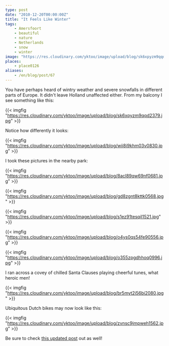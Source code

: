 ```yaml
---
type: post
date: "2010-12-20T00:00:00Z"
title: "It Feels Like Winter"
tags:
    - Amersfoort
    - beautiful
    - nature
    - Netherlands
    - snow
    - winter
image: "https://res.cloudinary.com/yktoo/image/upload/blog/sk6xpyzm9qqd2379.jpg"
places:
    - place0126
aliases:
    - /en/blog/post/67
---
```


You have perhaps heard of wintry weather and severe snowfalls in different parts of Europe. It didn't leave Holland unaffected either. From my balcony I see something like this:

{{< imgfig "https://res.cloudinary.com/yktoo/image/upload/blog/sk6xpyzm9qqd2379.jpg" >}}

<!--more-->

Notice how differently it looks:

{{< imgfig "https://res.cloudinary.com/yktoo/image/upload/blog/wii8i9khm03v0830.jpg" >}}

I took these pictures in the nearby park:

{{< imgfig "https://res.cloudinary.com/yktoo/image/upload/blog/8acl89qw69nf0681.jpg" >}}

{{< imgfig "https://res.cloudinary.com/yktoo/image/upload/blog/gd8zgnt8kttk0568.jpg" >}}

{{< imgfig "https://res.cloudinary.com/yktoo/image/upload/blog/s1ez91tesqil1521.jpg" >}}

{{< imgfig "https://res.cloudinary.com/yktoo/image/upload/blog/o4ys0qs54fe90556.jpg" >}}

{{< imgfig "https://res.cloudinary.com/yktoo/image/upload/blog/o355zpgdhhoq0996.jpg" >}}

I ran across a covey of chilled Santa Clauses playing cheerful tunes, what heroic men!

{{< imgfig "https://res.cloudinary.com/yktoo/image/upload/blog/br5myt2i56bi2080.jpg" >}}

Ubiquitous Dutch bikes may now look like this:

{{< imgfig "https://res.cloudinary.com/yktoo/image/upload/blog/zvnsc9jmpweh1562.jpg" >}}

Be sure to check [this updated post](0063) out as well!

